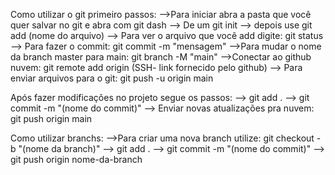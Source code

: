 Como utilizar o git primeiro passos:
-->Para iniciar abra a pasta que você quer salvar no git e abra com git dash
--> De um git init
--> depois use git add (nome do arquivo)
--> Para ver o arquivo que você add digite: git status
--> Para fazer o commit: git commit -m "mensagem"
-->Para mudar o nome da branch master para main: git branch -M "main"
-->Conectar ao github nuvem: git remote add origin (SSH- link fornecido pelo github)
--> Para enviar arquivos para o git: git push -u origin main

Após fazer modificações no projeto segue os passos:
--> git add .
--> git commit -m "(nome do commit)"
--> Enviar novas atualizações pra nuvem: git push origin main

Como utilizar branchs:
-->Para criar uma nova branch utilize: git checkout -b "(nome da branch)"
--> git add .
--> git commit -m "(nome do commit)" 
--> git push origin nome-da-branch